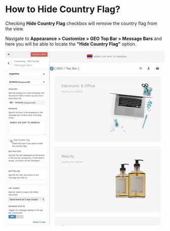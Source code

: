 # How to Hide Country Flag?

Checking **Hide Country Flag** checkbox will remove the country flag from the view.

Navigate to **Appearance > Customize > GEO Top Bar > Message Bars** and here you will be able to locate the **"Hide Country Flag"** option.

![Hide Country Flag](img/hide-country-flag-icon_d8rbpi.gif)
